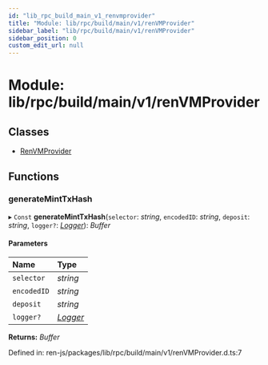 ```yaml
---
id: "lib_rpc_build_main_v1_renvmprovider"
title: "Module: lib/rpc/build/main/v1/renVMProvider"
sidebar_label: "lib/rpc/build/main/v1/renVMProvider"
sidebar_position: 0
custom_edit_url: null
---
```


# Module: lib/rpc/build/main/v1/renVMProvider

## Classes

- [RenVMProvider](../classes/lib_rpc_build_main_v1_renvmprovider.renvmprovider.md)

## Functions

### generateMintTxHash

▸ `Const` **generateMintTxHash**(`selector`: *string*, `encodedID`: *string*, `deposit`: *string*, `logger?`: [*Logger*](../interfaces/lib_interfaces_build_main_logger.logger.md)): *Buffer*

#### Parameters

| Name | Type |
| :------ | :------ |
| `selector` | *string* |
| `encodedID` | *string* |
| `deposit` | *string* |
| `logger?` | [*Logger*](../interfaces/lib_interfaces_build_main_logger.logger.md) |

**Returns:** *Buffer*

Defined in: ren-js/packages/lib/rpc/build/main/v1/renVMProvider.d.ts:7
